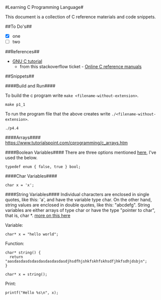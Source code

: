 #Learning C Programming Language#

This document is a collection of C reference materials and code snippets.

##To Do's##
- [x] one
- [ ] two

##References##
* [GNU C tutorial](http://www.crasseux.com/books/ctutorial/)
    * from this stackoverflow ticket - [Online C reference manuals](http://stackoverflow.com/questions/190006/online-c-reference-manuals)

##Snippets##

####Build and Run####

To build the c program write `make <filename-without-extension>`.

    make p1_1
    
To run the program file that the above creates write `./<filename-without-extension>`.

    ./p4.4

####Arrays####
https://www.tutorialspoint.com/cprogramming/c_arrays.htm

####Boolean Variables####
There are three options mentioned [here](http://stackoverflow.com/a/1921557), I've used the below.

    typedef enum { false, true } bool;
    
####Char Variables####

    char x = 'x';

####String Variables####
Individual characters are enclosed in single quotes, like this: 'a', and have the variable type char. On the other hand, string values are enclosed in double quotes, like this: "abcdefg". String variables are either arrays of type char or have the type "pointer to char", that is, char *.
[more on this here](http://www.crasseux.com/books/ctutorial/Conventions-and-declarations.html#Conventions%20and%20declarations)

Variable:

    char* x = "hello world";
    
Function:

    char* string() {
      return "aasdasdasdsdasdasdasdasdasdjhsdfhjshkfskhfskhsdfjhkfsdhjdsbjn";
    }
    
    char* x = string();

Print:

    printf("Hello %s\n", x);
